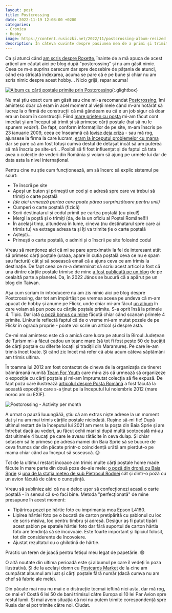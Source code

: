 ```yaml
---
layout: post
title: Postcrossing
date: 2022-11-19 12:08:00 +0200
categories:
- Cronica
- Hobby
image: https://content.rusiczki.net/2022/11/postcrossing-album-resized.jpg
description: În câteva cuvinte despre pasiunea mea de a primi și trimite cărți poștale.
---
```

Ca și atunci când [am scris despre Roxette](https://www.rusiczki.net/2019/12/11/roxette/), înainte de a mă apuca de acest articol am căutat aici pe blog după "postcrossing" și nu am găsit nimic. Ceea ce m-a suprins oarecum dar spre deosebire de pățania de atunci, când era stricată indexarea, acuma se pare că e pe bune și chiar nu am scris nimic despre acest hobby... Nicio grijă, repar acuma!

[![Album cu cărți poștale primite prin Postcrossing](https://content.rusiczki.net/2022/11/postcrossing-album-resized.jpg)](https://content.rusiczki.net/2022/11/postcrossing-album.jpg){:.glightbox}

Nu mai știu exact cum am găsit sau cine mi-a recomandat [Postcrossing](https://www.postcrossing.com), îmi amintesc doar că eram în acel moment al vieții mele când m-am hotărât să lucrez la o firmă de construcții că mă gândeam eu că e un job sigur că doar era un boom în construcții. Fiind [mare prieten cu poșta](https://www.rusiczki.net/2013/03/11/o-nu-nu-posta-romana/) mi-am făcut cont imediat și am început să trimit și să primesc cărți poștale (hai să nu le spunem *vederi*). De fapt, conform informațiilor de pe site, m-am înscris pe 23 ianuarie 2009, ceea ce înseamnă că [lovise deja criza](https://en.wikipedia.org/wiki/Financial_crisis_of_2007%E2%80%932008) - sau mă rog, ajunsese la firma la care lucram, [eram la începutul problemelor cu mama](https://www.rusiczki.net/2009/01/26/a-bitter-update/) dar se pare că am fost totuși cumva destul de detașat încât să am puterea să mă înscriu pe site-uri... Posibil să fi fost influențat și de faptul că tata avea o colecție de vederi din România și voiam să ajung pe urmele lui dar de data asta la nivel internațional.

Pentru cine nu știe cum funcționează, am să încerc să explic sistemul pe scurt:

- Te înscrii pe site
- Apeși un buton și primești un cod și o adresă spre care va trebui să trimiți o carte poștală
- *(de aici urmează partea care poate părea surprinzătoare pentru unii)*
- Cumperi o carte poștală (fizică)
- Scrii destinatarul și codul primit pe cartea poștală (cu pixul!)
- Mergi la poștă și o trimiți (da, de la un oficiu al Poștei Române!!!)
- În același timp, altundeva în lume, cineva (nu destinatarul spre care ai trimis tu) va extrage adresa ta și îți va trimite ție o carte poștală
- Aștepți...
- Primești o carte poștală, o admiri și o înscrii pe site folosind codul

Vreau să menționez aici că mi se pare aproximativ la fel de interesant atât să primesc cărți poștale (uraaa, apare în cutia poștală ceva ce nu e spam sau factură) cât și să sosească email că a ajuns ceva ce am trimis la destinație. De fapt ceea ce m-a determinat să scriu acest articol a fost că una dintre cărțile poștale trimise de mine [a fost publicată pe un blog](https://mabo137.blogspot.com/2022/11/from-romania.html) de pe cealaltă parte a planetei. Da, în 2022 János se bucură că a apărut pe un blog din Taiwan.

Așa cum scriam în introducere nu am zis nimic aici pe blog despre Postcrossing, dar tot am împărtășit pe vremea aceea pe undeva că m-am apucat de hobby și anume pe Flickr, unde chiar mi-am făcut [un album](https://photos.rusiczki.net/albums/72157613438160482) în care voiam să pun poze cu cărțile poștale primite. S-a oprit însă la primele 4. Tipic. Dar iată [o poză bonus cu mine](https://photos.rusiczki.net/photos/3270976595) făcută chiar când scanam primele 4 primite. Linkurile reflectă faptul că de o vreme mi-am mutat pozele de pe Flickr în ograda proprie - poate voi scrie un articol și despre asta.

Ce-mi mai amintesc este că o amică care lucra pe atunci la Biroul Județean de Turism mi-a făcut cadou un teanc mare (să tot fi fost peste 50 de bucăți) de cărți poștale cu diferite locații și tradiții din Maramureș. Pe care le-am trimis încet toate. Și când zic încet mă refer că abia acum câteva săptămâni am trimis ultima.

În toamna lui 2012 am fost contactat de cineva de la organizația de tineret băimăreană numită [Team For Youth](https://www.t4uth.ro/) care mi-a zis că urmează să organizeze o expoziție cu cărți poștale și mi-am împrumutat colecția să fie expusă. De fapt poza care ilustrează [articolul despre Poșta Română](https://www.rusiczki.net/2013/03/11/o-nu-nu-posta-romana/) a fost făcută la această expoziție care s-a ținut pe la începutul lui noiembrie 2012 (mare noroc am cu EXIF).

![Postcrossing - Activity per month](https://content.rusiczki.net/2022/11/postcrossing-activity-per-month.png)

A urmat o pauză luuungăăă, știu că am extras niște adrese la un moment dat și nu am mai trimis cărțile poștale niciodată. Rușine să-mi fie! După ultimul restart de la începutul lui 2021 am mers la poșta din Baia Sprie și am întrebat dacă au vederi, au făcut ochii mari și după multă scotoceală mi-au dat ultimele 4 bucați pe care le aveau rătăcite în ceva dulap. Și chiar setasem să le primesc pe adresa mamei din Baia Sprie să se bucure de ceva frumos dar din păcate printr-o coincidență urâtă am pierdut-o pe mama chiar când au început să sosească. 😢

Tot de la ultimul restart încoace am trimis multe cărți poștale home made făcute în mare parte din două poze de-ale mele: [o poză din dronă cu Baia Sprie](https://photos.rusiczki.net/photos/26835073578) și [una de la stația meteo de sub Pietrosul Rodnei](https://photos.rusiczki.net/photos/14427773863) cât și dintr-o poză cu un avion făcută de către o cunoștință.

Vreau să subliniez aici că nu e deloc ușor să confecționezi acasă o carte poștală - în sensul că s-o faci bine. Metoda "perfecționată" de mine presupune în acest moment:

- Tipărirea pozei pe hârtie foto cu imprimanta mea Epson L4160.
- Lipirea hârtiei foto pe o bucată de carton pretipărită cu șablonul cu loc de scris misiva, loc pentru timbru și adresă. Desigur aș fi putut tipări acest șablon pe spatele hârtiei foto dar fără suportul de carton hârtia foto are tendința să se încovoaie. Este foarte important și lipiciul folosit, tot din considerente de încovoiere.
- Ajustat rezultatul cu o ghilotină de hârtie.

Practic un teren de joacă pentru fetișul meu legat de papetărie. 😄

O altă noutate din ultima perioadă este și albumul pe care îl vedeți în poza ilustrativă. Și de la același domn cu [Postcards Market](https://postcardsmarket.com/) de la cine am cumpărat albumul am luat și cărți poștale fără număr (dacă cumva nu am chef să fabric ale mele).

Din păcate mai nou nu mai e o distracție tocmai ieftină nici asta, dar mă rog, ce mai e? Costă 6 lei 50 de bani trimisul către Europa și 10 lei Par Avion spre restul lumii. Și mai avem situația că noi nu putem trimite corespondență spre Rusia dar ei pot trimite către noi. Ciudat.
